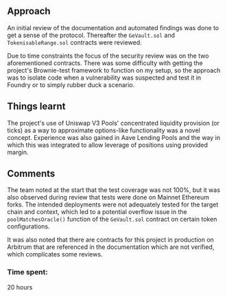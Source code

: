 ## Approach  
An initial review of the documentation and automated findings was done to get a sense of the protocol. Thereafter the `GeVault.sol` and `TokenisableRange.sol` contracts were reviewed.  

Due to time constraints the focus of the security review was on the two aforementioned contracts. There was some difficulty with getting the project's Brownie-test framework to function on my setup, so the approach was to isolate code when a vulnerability was suspected and test it in Foundry or to simply rubber duck a scenario.

## Things learnt  
The project's use of Uniswap V3 Pools' concentrated liquidity provision (or ticks) as a way to approximate options-like functionality was a novel concept. Experience was also gained in Aave Lending Pools and the way in which this was integrated to allow leverage of positions using provided margin.  

## Comments  
The team noted at the start that the test coverage was not 100%, but it was also observed during review that tests were done on Mainnet Ethereum forks. The intended deployments were not adequately tested for the target chain and context, which led to a potential overflow issue in the `poolMatchesOracle()` function of the `GeVault.sol` contract on certain token configurations. 

It was also noted that there are contracts for this project in production on Arbitrum that are referenced in the documentation which are not verified, which complicates some reviews.

### Time spent:
20 hours
